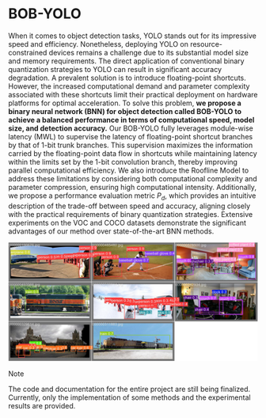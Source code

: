 # BOB-YOLO
When it comes to object detection tasks, YOLO stands out for its impressive speed and efficiency. Nonetheless, deploying YOLO on resource-constrained devices remains a challenge due to its substantial model size and memory requirements. The direct application of conventional binary quantization strategies to YOLO can result in significant accuracy degradation. A prevalent solution is to introduce floating-point shortcuts. However, the increased computational demand and parameter complexity associated with these shortcuts limit their practical deployment on hardware platforms for optimal acceleration. To solve this problem, **we propose a binary neural network (BNN) for object detection called BOB-YOLO to achieve a balanced performance in terms of computational speed, model size, and detection accuracy.** Our BOB-YOLO fully leverages module-wise latency (MWL) to supervise the latency of floating-point shortcut branches by that of 1-bit trunk branches. This supervision maximizes the information carried by the floating-point data flow in shortcuts while maintaining latency within the limits set by the 1-bit convolution branch, thereby improving parallel computational efficiency. We also introduce the Roofline Model to address these limitations by considering both computational complexity and parameter compression, ensuring high computational intensity. Additionally, we propose a performance evaluation metric $P_d$, which provides an intuitive description of the trade-off between speed and accuracy, aligning closely with the practical requirements of binary quantization strategies. Extensive experiments on the VOC and COCO datasets demonstrate the significant advantages of our method over state-of-the-art BNN methods.

![YOLOl_COCO](/experimental-results/YOLOl_COCO.jpg)

> [!NOTE]
>
> The code and documentation for the entire project are still being finalized. Currently, only the implementation of some methods and the experimental results are provided.
